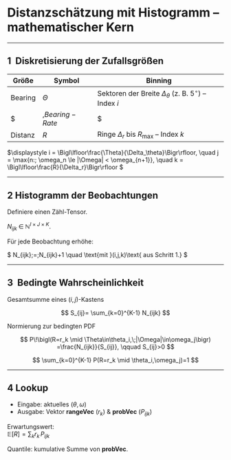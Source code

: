 # Distanzschätzung mit Histogramm – mathematischer Kern

---

## 1&nbsp; Diskretisierung der Zufallsgrößen  

| Größe | Symbol | Binning |
|-------|--------|---------|
| Bearing | $\Theta$ | Sektoren der Breite $\Delta_\theta$ (z. B. $5^\circ$) – Index $i$ |
| $|\,$Bearing-Rate$|$ | $|\Omega|$ | feste Ränder $0=\omega_0<\dots<\omega_J$ – Index $j$ |
| Distanz | $R$ | Ringe $\Delta_r$ bis $R_\text{max}$ – Index $k$ |

$\displaystyle
i = \Bigl\lfloor\frac{\Theta}{\Delta_\theta}\Bigr\rfloor,
\quad
j = \max\{n:\; \omega_n \le |\Omega| < \omega_{n+1}\},
\quad
k = \Bigl\lfloor\frac{R}{\Delta_r}\Bigr\rfloor
$

---

## 2  Histogramm der Beobachtungen

Definiere einen Zähl-Tensor. 

$N_{ijk}\;{\in}\;\mathbb N^{I\times J\times K}.$


Für jede Beobachtung erhöhe:

$
N_{ijk}\;=\;N_{ijk}+1
\quad
\text{mit }(i,j,k)\text{ aus Schritt 1.}
$


---

## 3&nbsp; Bedingte Wahrscheinlichkeit  

Gesamtsumme eines $\bigl(i,j\bigr)$-Kastens  

$$
S_{ij}= \sum_{k=0}^{K-1} N_{ijk}
$$

Normierung zur bedingten PDF  

$$
P\!\bigl(R=r_k \mid \Theta\in\theta_i,\;|\Omega|\in\omega_j\bigr)
=\frac{N_{ijk}}{S_{ij}}, \qquad S_{ij}>0
$$

$$
\sum_{k=0}^{K-1} P(R=r_k \mid \theta_i,\omega_j)=1
$$

---

## 4  Lookup  

* Eingabe: aktuelles $(\theta,\omega)$  
* Ausgabe: Vektor **rangeVec** ($r_k$) & **probVec** ($P_{ijk}$)

Erwartungswert:  
$\displaystyle \mathbb{E}[R]=\sum_k r_k\,P_{ijk}$

Quantile: kumulative Summe von **probVec**.